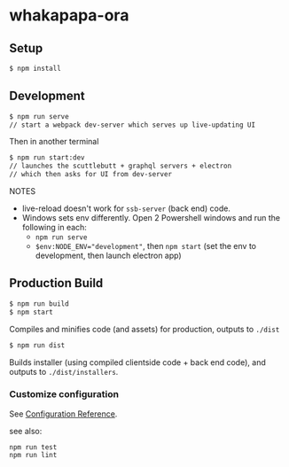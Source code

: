 # whakapapa-ora

## Setup

```bash
$ npm install
```

## Development

```bash
$ npm run serve
// start a webpack dev-server which serves up live-updating UI
```

Then in another terminal
```bash
$ npm run start:dev
// launches the scuttlebutt + graphql servers + electron
// which then asks for UI from dev-server
```

NOTES
- live-reload doesn't work for `ssb-server` (back end) code.
- Windows sets env differently. Open 2 Powershell windows and run the following in each:
  - `npm run serve`
  - `$env:NODE_ENV="development"`, then `npm start` (set the env to development, then launch electron app)

## Production Build

```bash
$ npm run build
$ npm start
```

Compiles and minifies code (and assets) for production, outputs to `./dist`

```bash
$ npm run dist
```

Builds installer (using compiled clientside code + back end code), and outputs to `./dist/installers`.




### Customize configuration
See [Configuration Reference](https://cli.vuejs.org/config/).

see also:

```
npm run test
npm run lint
```
